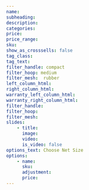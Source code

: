 ```yaml
---
name:
subheading:
description:
categories:
price:
price_range:
sku:
show_as_crosssells: false
tag_class:
tag_text:
filter_handle: compact
filter_hoop: medium
filter_mesh:  rubber
left_column_html: 
right_column_html: 
warranty_left_column_html:
warranty_right_column_html:
filter_handle: 
filter_hoop: 
filter_mesh:
slides:
    - title:
      image:
      video:
      is_video: false
options_text: Choose Net Size
options:
    - name:
      sku:
      adjustment:
      price:
---
```

